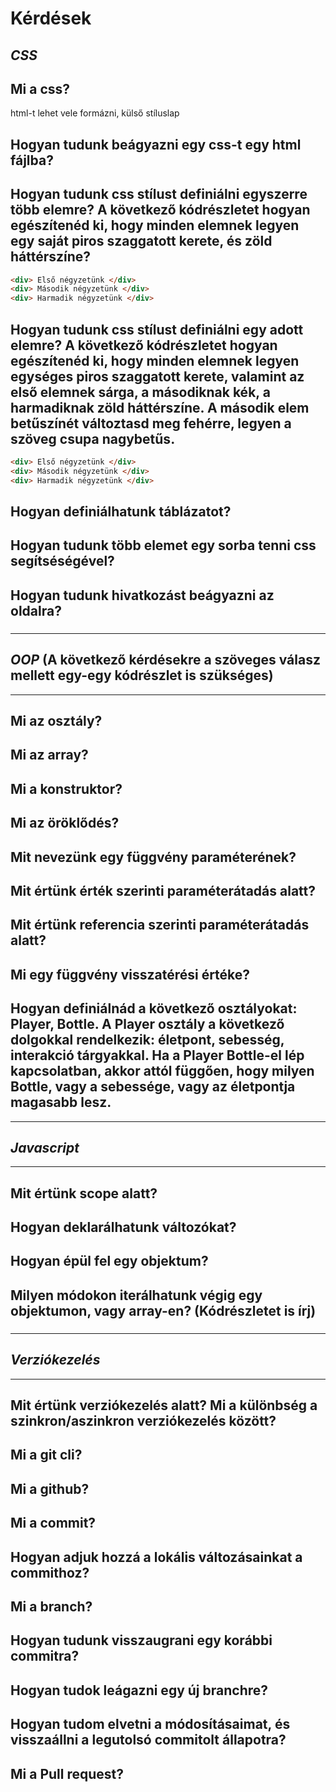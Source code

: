 # Kérdések
## **_CSS_**
## Mi a css?
html-t lehet vele formázni, külső stíluslap
### 
## Hogyan tudunk beágyazni egy css-t egy html fájlba?
###
## Hogyan tudunk css stílust definiálni egyszerre több elemre? A következő kódrészletet hogyan egészítenéd ki, hogy minden elemnek legyen egy saját piros szaggatott kerete, és zöld háttérszíne? 
```html 
<div> Első négyzetünk </div>
<div> Második négyzetünk </div>
<div> Harmadik négyzetünk </div>
```
## Hogyan tudunk css stílust definiálni egy adott elemre? A következő kódrészletet hogyan egészítenéd ki, hogy minden elemnek legyen egységes piros szaggatott kerete, valamint az első elemnek sárga, a másodiknak kék, a harmadiknak zöld háttérszíne. A második elem betűszínét változtasd meg fehérre, legyen a szöveg csupa nagybetűs.
```html 
<div> Első négyzetünk </div>
<div> Második négyzetünk </div>
<div> Harmadik négyzetünk </div>
```
## Hogyan definiálhatunk táblázatot?
###
## Hogyan tudunk több elemet egy sorba tenni css segítséségével?
###
## Hogyan tudunk hivatkozást beágyazni az oldalra?
###
---
## **_OOP_** (A következő kérdésekre a szöveges válasz mellett egy-egy kódrészlet is szükséges)
---
## Mi az osztály?
### 
## Mi az array?
###
## Mi a konstruktor?
###
## Mi az öröklődés?
###
## Mit nevezünk egy függvény paraméterének?
### 
## Mit értünk érték szerinti paraméterátadás alatt?
###
## Mit értünk referencia szerinti paraméterátadás alatt?
###
## Mi egy függvény visszatérési értéke?
###
## Hogyan definiálnád a következő osztályokat: Player, Bottle. A Player osztály a következő dolgokkal rendelkezik: életpont, sebesség, interakció tárgyakkal. Ha a Player Bottle-el lép kapcsolatban, akkor attól függően, hogy milyen Bottle, vagy a sebessége, vagy az életpontja magasabb lesz.

---
## **_Javascript_**
---
## Mit értünk scope alatt?
###
## Hogyan deklarálhatunk változókat?
###
## Hogyan épül fel egy objektum?
###
## Milyen módokon iterálhatunk végig egy objektumon, vagy array-en? (Kódrészletet is írj)
###

---
## **_Verziókezelés_**
---
## Mit értünk verziókezelés alatt? Mi a különbség a szinkron/aszinkron verziókezelés között?
###
## Mi a git cli?
###
## Mi a github?
###
## Mi a commit?
###
## Hogyan adjuk hozzá a lokális változásainkat a commithoz?
###
## Mi a branch?
###
## Hogyan tudunk visszaugrani egy korábbi commitra?
###
## Hogyan tudok leágazni egy új branchre?
###
## Hogyan tudom elvetni a módosításaimat, és visszaállni a legutolsó commitolt állapotra?
###
## Mi a Pull request?
###
